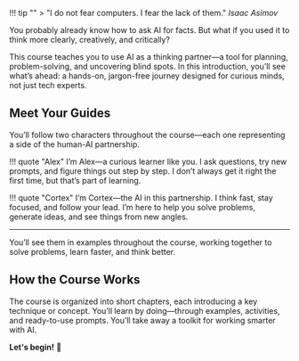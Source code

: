 !!! tip ""
    > "I do not fear computers. I fear the lack of them." _Isaac Asimov_

You probably already know how to ask AI for facts. But what if you used it to think more clearly, creatively, and critically?

This course teaches you to use AI as a thinking partner—a tool for planning, problem-solving, and uncovering blind spots. In this introduction, you’ll see what’s ahead: a hands-on, jargon-free journey designed for curious minds, not just tech experts.

## Meet Your Guides

You’ll follow two characters throughout the course—each one representing a side of the human-AI partnership.

!!! quote "Alex"
    I’m Alex—a curious learner like you. I ask questions, try new prompts, and figure things out step by step. I don’t always get it right the first time, but that’s part of learning.

!!! quote "Cortex"
    I’m Cortex—the AI in this partnership. I think fast, stay focused, and follow your lead. I’m here to help you solve problems, generate ideas, and see things from new angles.

---

You’ll see them in examples throughout the course, working together to solve problems, learn faster, and think better.

## How the Course Works

The course is organized into short chapters, each introducing a key technique or concept. You’ll learn by doing—through examples, activities, and ready-to-use prompts. You’ll take away a toolkit for working smarter with AI.

**Let's begin!** 🚀
